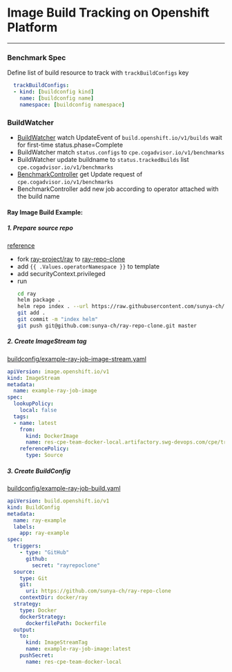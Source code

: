 # Image Build Tracking on Openshift Platform
---
### Benchmark Spec

Define list of build resource to track with `trackBuildConfigs` key

```yaml
  trackBuildConfigs:
  - kind: [buildconfig kind]
    name: [buildconfig name]
    namespace: [buildconfig namespace]
```

### BuildWatcher
- [BuildWatcher](../controllers/build_watcher.go) watch UpdateEvent of `build.openshift.io/v1/builds` wait for first-time status.phase=Complete
- BuildWatcher match `status.configs` to `cpe.cogadvisor.io/v1/benchmarks`
- BuildWatcher update buildname to `status.trackedBuilds` list `cpe.cogadvisor.io/v1/benchmarks` 
- [BenchmarkController](../controllers/benchmark_controller.go) get Update request of `cpe.cogadvisor.io/v1/benchmarks`
- BenchmarkController add new job according to operator attached with the build name

#### Ray Image Build Example:
##### 1. Prepare source repo
[reference](https://blog.softwaremill.com/hosting-helm-private-repository-from-github-ff3fa940d0b7)
- fork [ray-project/ray](https://github.com/ray-project/ray) to [ray-repo-clone](https://github.com/sunya-ch/ray-repo-clone)
- add `{{ .Values.operatorNamespace }}` to template
- add securityContext.privileged
- run
    ```bash
    cd ray
    helm package .
    helm repo index . --url https://raw.githubusercontent.com/sunya-ch/ray-repo-clone/master/deploy/charts/ray
    git add .
    git commit -m "index helm"
    git push git@github.com:sunya-ch/ray-repo-clone.git master
    ```

##### 2. Create ImageStream tag 
[buildconfig/example-ray-job-image-stream.yaml](buildconfig/example-ray-job-image-stream.yaml)
```yaml
apiVersion: image.openshift.io/v1
kind: ImageStream
metadata:
  name: example-ray-job-image
spec:
  lookupPolicy:
    local: false
  tags:
  - name: latest
    from:
      kind: DockerImage
      name: res-cpe-team-docker-local.artifactory.swg-devops.com/cpe/tracker/example-ray-job
    referencePolicy:
      type: Source
```
##### 3. Create BuildConfig
[buildconfig/example-ray-job-build.yaml](buildconfig/example-ray-job-build.yaml)
```yaml
apiVersion: build.openshift.io/v1
kind: BuildConfig
metadata:
  name: ray-example
  labels:
    app: ray-example
spec:
  triggers: 
    - type: "GitHub"
      github:
        secret: "rayrepoclone"
  source:
    type: Git
    git:
      uri: https://github.com/sunya-ch/ray-repo-clone
    contextDir: docker/ray
  strategy:
    type: Docker                      
    dockerStrategy:
      dockerfilePath: Dockerfile
  output:
    to:
      kind: ImageStreamTag
      name: example-ray-job-image:latest
    pushSecret:
      name: res-cpe-team-docker-local
```

